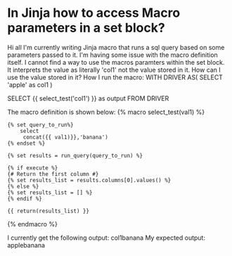 
# In Jinja how to access Macro parameters in a set block?

Hi all I'm currently writing Jinja macro that runs a sql query based on some parameters passed to it.
I'm having some issue with the macro definition itself. I cannot find a way to use the macros paramters within the set block. It interprets the value as literally 'col1' not the value stored in it.
How can I use the value stored in it?
How I run the macro:
WITH DRIVER 
AS(
    SELECT
    'apple' as col1
)

SELECT
    {{ select_test('col1') }} as output
FROM
    DRIVER

The macro definition is shown below:
{% macro select_test(val1) %}

    {% set query_to_run%}
        select
         concat({{ val1)}},'banana')
    {% endset %}

    {% set results = run_query(query_to_run) %}

    {% if execute %}
    {# Return the first column #}
    {% set results_list = results.columns[0].values() %}
    {% else %}
    {% set results_list = [] %}
    {% endif %}

    {{ return(results_list) }}

{% endmacro %}


I currently get the following output:
col1banana
My expected output:
applebanana

        